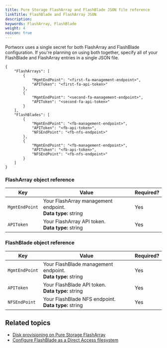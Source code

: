 ```yaml
---
title: Pure Storage FlashArray and FlashBlade JSON file reference
linkTitle: FlashBlade and FlashArray JSON
description: 
keywords: FlashArray, FlashBlade
weight: 4
noicon: true
---
```


Portworx uses a single secret for both FlashArray and FlashBlade configuration. If you're planning on using both together, specify all of your FlashBlade and FlashArray entries in a single JSON file.  

```text
{
    "FlashArrays": [
        {
            "MgmtEndPoint": "<first-fa-management-endpoint>",
            "APIToken": "<first-fa-api-token>"
        },
        {
            "MgmtEndPoint": "<second-fa-management-endpoint>",
            "APIToken": "<second-fa-api-token>"
        }
    ],
    "FlashBlades": [
        {
            "MgmtEndPoint": "<fb-management-endpoint>",
            "APIToken": "<fb-api-token>",
            "NFSEndPoint": "<fb-nfs-endpoint>"
        },
        {
            "MgmtEndPoint": "<fb-management-endpoint>",
            "APIToken": "<fb-api-token>",
            "NFSEndPoint": "<fb-nfs-endpoint>"
        }
    ]
}
```

### FlashArray object reference

|**Key**|**Value**| **Required?** |
|----|----|----|
| `MgmtEndPoint` | Your FlashArray management endpoint.<br/>**Data type:** string | Yes |
| `APIToken` | Your FlashArray API token.<br/>**Data type:** string | Yes |

### FlashBlade object reference

|**Key**|**Value**| **Required?** |
|----|----|----|
| `MgmtEndPoint` | Your FlashBlade management endpoint.<br/>**Data type:** string | Yes |
| `APIToken` | Your FlashBlade API token.<br/>**Data type:** string | Yes |
| `NFSEndPoint` | Your FlashBlade NFS endpoint.<br/>**Data type:** string |  Yes |

## Related topics

* [Disk provisioning on Pure Storage FlashArray](/cloud-references/auto-disk-provisioning/pure-flash-array/)
* [Configure FlashBlade as a Direct Access filesystem](/portworx-install-with-kubernetes/storage-operations/create-pvcs/pure-flashblade/)
